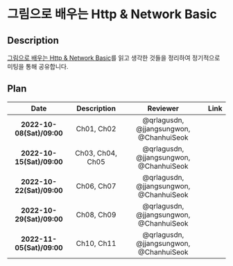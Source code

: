 # 그림으로 배우는 Http & Network Basic

## Description

[그림으로 배우는 Http & Network Basic](http://www.yes24.com/Product/Goods/15894097)를 읽고 생각한 것들을 정리하여 정기적으로 미팅을 통해 공유합니다.

## Plan

|           Date            |     Description     |                Reviewer                 |            Link                    |
| :-----------------------: | :-----------------: | :-------------------------------------: | :--------------------------------: |
| **2022-10-08(Sat)/09:00** |       Ch01, Ch02    | @qrlagusdn, @jjangsungwon, @ChanhuiSeok |                                    |
| **2022-10-15(Sat)/09:00** |    Ch03, Ch04, Ch05 | @qrlagusdn, @jjangsungwon, @ChanhuiSeok |                                    |
| **2022-10-22(Sat)/09:00** |       Ch06, Ch07    | @qrlagusdn, @jjangsungwon, @ChanhuiSeok |                                    |
| **2022-10-29(Sat)/09:00** |       Ch08, Ch09    | @qrlagusdn, @jjangsungwon, @ChanhuiSeok |                                    |
| **2022-11-05(Sat)/09:00** |       Ch10, Ch11    | @qrlagusdn, @jjangsungwon, @ChanhuiSeok |                                    |

